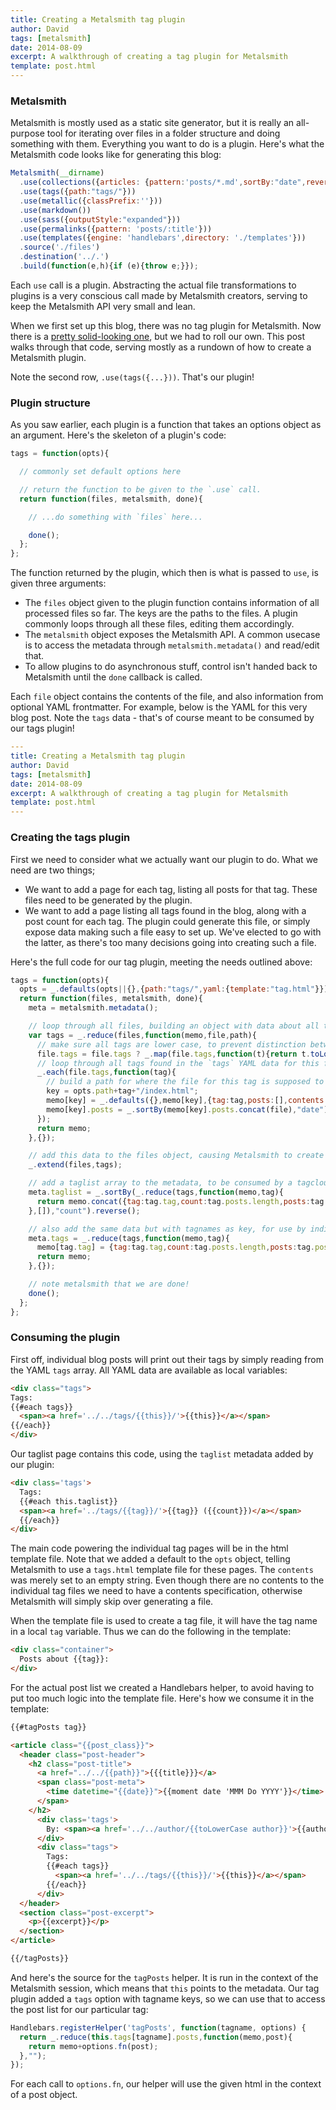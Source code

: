 ```yaml
---
title: Creating a Metalsmith tag plugin
author: David
tags: [metalsmith]
date: 2014-08-09
excerpt: A walkthrough of creating a tag plugin for Metalsmith
template: post.html
---
```


### Metalsmith

Metalsmith is mostly used as a static site generator, but it is really an all-purpose tool for iterating over files in a folder structure and doing something with them. Everything you want to do is a plugin. Here's what the Metalsmith code looks like for generating this blog:

```javascript
Metalsmith(__dirname)
  .use(collections({articles: {pattern:'posts/*.md',sortBy:"date",reverse:true}}))
  .use(tags({path:"tags/"}))
  .use(metallic({classPrefix:''}))
  .use(markdown())
  .use(sass({outputStyle:"expanded"}))
  .use(permalinks({pattern: 'posts/:title'}))
  .use(templates({engine: 'handlebars',directory: './templates'}))
  .source('./files')
  .destination('../.')
  .build(function(e,h){if (e){throw e;}});
```

Each `use` call is a plugin. Abstracting the actual file transformations to plugins is a very conscious call made by Metalsmith creators, serving to keep the Metalsmith API very small and lean.

When we first set up this blog, there was no tag plugin for Metalsmith. Now there is a [pretty solid-looking one](https://github.com/totocaster/metalsmith-tags), but we had to roll our own. This post walks through that code, serving mostly as a rundown of how to create a Metalsmith plugin.

Note the second row, `.use(tags({...}))`. That's our plugin!

### Plugin structure

As you saw earlier, each plugin is a function that takes an options object as an argument. Here's the skeleton of a plugin's code:

```javascript
tags = function(opts){

  // commonly set default options here

  // return the function to be given to the `.use` call.
  return function(files, metalsmith, done){

    // ...do something with `files` here...

    done();
  };
};
```

The function returned by the plugin, which then is what is passed to `use`, is given three arguments:

*    The `files` object given to the plugin function contains information of all processed files so far. The keys are the paths to the files. A plugin commonly loops through all these files, editing them accordingly. 
*    The `metalsmith` object exposes the Metalsmith API. A common usecase is to access the metadata through `metalsmith.metadata()` and read/edit that.
*    To allow plugins to do asynchronous stuff, control isn't handed back to Metalsmith until the `done` callback is called.

Each `file` object contains the contents of the file, and also information from optional YAML frontmatter. For example, below is the YAML for this very blog post. Note the `tags` data - that's of course meant to be consumed by our tags plugin!

```yaml
---
title: Creating a Metalsmith tag plugin
author: David
tags: [metalsmith]
date: 2014-08-09
excerpt: A walkthrough of creating a tag plugin for Metalsmith
template: post.html
---
``` 


### Creating the tags plugin

First we need to consider what we actually want our plugin to do. What we need are two things;

*    We want to add a page for each tag, listing all posts for that tag. These files need to be generated by the plugin.
*    We want to add a page listing all tags found in the blog, along with a post count for each tag. The plugin could generate this file, or simply expose data making such a file easy to set up. We've elected to go with the latter, as there's too many decisions going into creating such a file.

Here's the full code for our tag plugin, meeting the needs outlined above:

```javascript
tags = function(opts){
  opts = _.defaults(opts||{},{path:"tags/",yaml:{template:"tag.html"}});
  return function(files, metalsmith, done){
    meta = metalsmith.metadata();

    // loop through all files, building an object with data about all tags
    var tags = _.reduce(files,function(memo,file,path){
      // make sure all tags are lower case, to prevent distinction between `Backbone` and `backbone`.
      file.tags = file.tags ? _.map(file.tags,function(t){return t.toLowerCase();}) : [];
      // loop through all tags found in the `tags` YAML data for this file
      _.each(file.tags,function(tag){
        // build a path for where the file for this tag is supposed to go
        key = opts.path+tag+"/index.html";
        memo[key] = _.defaults({},memo[key],{tag:tag,posts:[],contents:""},opts.yaml);
        memo[key].posts = _.sortBy(memo[key].posts.concat(file),"date").reverse();
      });
      return memo;
    },{});

    // add this data to the files object, causing Metalsmith to create these files
    _.extend(files,tags);

    // add a taglist array to the metadata, to be consumed by a tagcloud type page
    meta.taglist = _.sortBy(_.reduce(tags,function(memo,tag){
      return memo.concat({tag:tag.tag,count:tag.posts.length,posts:tag.posts});
    },[]),"count").reverse();

    // also add the same data but with tagnames as key, for use by individual tag pages
    meta.tags = _.reduce(tags,function(memo,tag){
      memo[tag.tag] = {tag:tag.tag,count:tag.posts.length,posts:tag.posts};
      return memo;
    },{});

    // note metalsmith that we are done!
    done();
  };
};
```

### Consuming the plugin

First off, individual blog posts will print out their tags by simply reading from the YAML `tags` array. All YAML data are available as local variables:

```html
<div class="tags">
Tags:
{{#each tags}}
  <span><a href='../../tags/{{this}}/'>{{this}}</a></span>
{{/each}}
</div>
```

Our taglist page contains this code, using the `taglist` metadata added by our plugin:

```html
<div class='tags'>
  Tags:
  {{#each this.taglist}}
  <span><a href='../tags/{{tag}}/'>{{tag}} ({{count}})</a></span>
  {{/each}}
</div>
```

The main code powering the individual tag pages will be in the html template file. Note that we added a default to the `opts` object, telling Metalsmith to use a `tags.html` template file for these pages. The `contents` was merely set to an empty string. Even though there are no contents to the individual tag files we need to have a contents specification, otherwise Metalsmith will simply skip over generating a file.

When the template file is used to create a tag file, it will have the tag name in a local `tag` variable. Thus we can do the following in the template:

```html
<div class="container">
  Posts about {{tag}}:
</div>
```

For the actual post list we created a Handlebars helper, to avoid having to put too much logic into the template file. Here's how we consume it in the template:

```html
{{#tagPosts tag}}

<article class="{{post_class}}">
  <header class="post-header">
    <h2 class="post-title">
      <a href="../../{{path}}">{{{title}}}</a>
      <span class="post-meta">
        <time datetime="{{date}}">{{moment date 'MMM Do YYYY'}}</time> 
      </span>
    </h2>
      <div class='tags'>
        By: <span><a href='../../author/{{toLowerCase author}}'>{{author}}</a></span>
      </div>
      <div class="tags">
        Tags:
        {{#each tags}}
          <span><a href='../../tags/{{this}}/'>{{this}}</a></span>
        {{/each}}
      </div>
  </header>
  <section class="post-excerpt">
    <p>{{excerpt}}</p>
  </section>
</article>

{{/tagPosts}}
```

And here's the source for the `tagPosts` helper. It is run in the context of the Metalsmith session, which means that `this` points to the metadata. Our tag plugin added a `tags` option with tagname keys, so we can use that to access the post list for our particular tag:

```javascript
Handlebars.registerHelper('tagPosts', function(tagname, options) {
  return _.reduce(this.tags[tagname].posts,function(memo,post){
    return memo+options.fn(post);
  },"");
});
```

For each call to `options.fn`, our helper will use the given html in the context of a post object.
